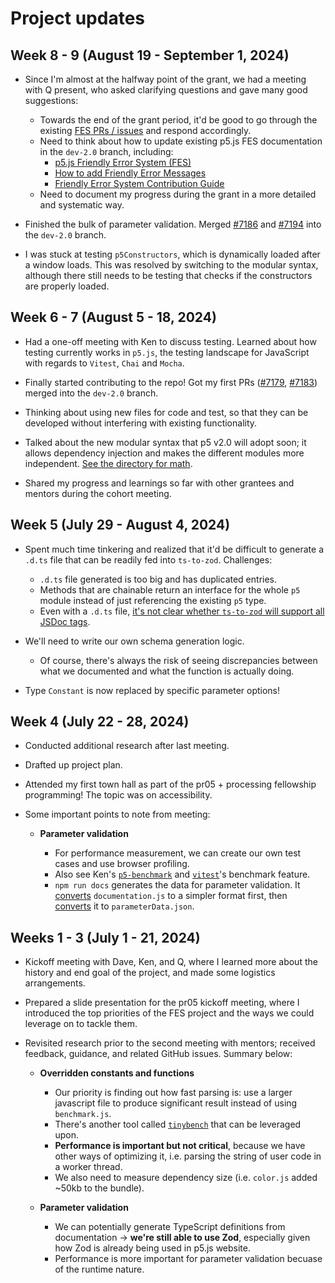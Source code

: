 # Project updates

## Week 8 - 9 (August 19 - September 1, 2024)

* Since I'm almost at the halfway point of the grant, we had a meeting with Q present, who asked clarifying questions and gave many good suggestions:

  * Towards the end of the grant period, it'd be good to go through the existing [FES PRs / issues](https://github.com/processing/p5.js/labels/Friendly%20Errors) and respond accordingly.
  * Need to think about how to update existing p5.js FES documentation in the `dev-2.0` branch, including:
    * [p5.js Friendly Error System (FES)](https://github.com/processing/p5.js/blob/main/contributor_docs/friendly_error_system.md)
    * [How to add Friendly Error Messages](https://github.com/processing/p5.js/blob/main/contributor_docs/how-to-add-friendly-error-messages.md)
    * [Friendly Error System Contribution Guide](https://github.com/processing/p5.js/blob/main/contributor_docs/fes_contribution_guide.md)
  * Need to document my progress during the grant in a more detailed and systematic way.

* Finished the bulk of parameter validation. Merged [#7186](https://github.com/processing/p5.js/pull/7186) and [#7194](https://github.com/processing/p5.js/pull/7194) into the `dev-2.0` branch.

* I was stuck at testing `p5Constructors`, which is dynamically loaded after a window loads. This was resolved by switching to the modular syntax, although there still needs to be testing that checks if the constructors are properly loaded.

## Week 6 - 7 (August 5 - 18, 2024)

* Had a one-off meeting with Ken to discuss testing. Learned about how testing currently works in `p5.js`, the testing landscape for JavaScript with regards to `Vitest`, `Chai` and `Mocha`.

* Finally started contributing to the repo! Got my first PRs ([#7179](https://github.com/processing/p5.js/pull/7179), [#7183](https://github.com/processing/p5.js/pull/7183)) merged into the `dev-2.0` branch.

* Thinking about using new files for code and test, so that they can be developed without interfering with existing functionality.

* Talked about the new modular syntax that p5 v2.0 will adopt soon; it allows dependency injection and makes the different modules more independent. [See the directory for math](https://github.com/processing/p5.js/tree/main/src/math).

* Shared my progress and learnings so far with other grantees and mentors during the cohort meeting.

## Week 5 (July 29 - August 4, 2024)

* Spent much time tinkering and realized that it'd be difficult to generate a `.d.ts` file that can be readily fed into `ts-to-zod`. Challenges:

  * `.d.ts` file generated is too big and has duplicated entries.
  * Methods that are chainable return an interface for the whole `p5` module instead of just referencing the existing `p5` type.
  * Even with a `.d.ts` file, [it's not clear whether `ts-to-zod` will support all JSDoc tags](https://github.com/processing/p5.js/pull/6972).

* We'll need to write our own schema generation logic.

  * Of course, there's always the risk of seeing discrepancies between what we documented and what the function is actually doing.

* Type `Constant` is now replaced by specific parameter options!

## Week 4 (July 22 - 28, 2024)

* Conducted additional research after last meeting.

* Drafted up project plan.

* Attended my first town hall as part of the pr05 + processing fellowship programming! The topic was on accessibility.

* Some important points to note from meeting:

  * __Parameter validation__
  
    * For performance measurement, we can create our own test cases and use browser profiling.
    * Also see Ken's [`p5-benchmark`](https://github.com/limzykenneth/p5-benchmark) and [`vitest`](https://vitest.dev/config/#benchmark)'s benchmark feature.
    * `npm run docs` generates the data for parameter validation. It [converts](https://github.com/processing/p5.js/blob/dev-2.0/utils/convert.js) `documentation.js` to a simpler format first, then [converts](https://github.com/processing/p5.js/blob/4fd250812b48a364ac464f106d0d2c086f28ee33/docs/preprocessor.js#L217) it to `parameterData.json`.

## Weeks 1 - 3 (July 1 - 21, 2024)

* Kickoff meeting with Dave, Ken, and Q, where I learned more about the history and end goal of the project, and made some logistics arrangements.

* Prepared a slide presentation for the pr05 kickoff meeting, where I introduced the top priorities of the FES project and the ways we could leverage on to tackle them.

* Revisited research prior to the second meeting with mentors; received feedback, guidance, and related GitHub issues. Summary below:

  * __Overridden constants and functions__

    * Our priority is finding out how fast parsing is: use a larger javascript file to produce significant result instead of using `benchmark.js`.
    * There's another tool called [`tinybench`](https://github.com/tinylibs/tinybench) that can be leveraged upon.
    * __Performance is important but not critical__, because we have other ways of optimizing it, i.e. parsing the string of user code in a worker thread.
    * We also need to measure dependency size (i.e. `color.js` added ~50kb to the bundle).
  * __Parameter validation__
    * We can potentially generate TypeScript definitions from documentation -> __we're still able to use Zod__, especially given how Zod is already being used in p5.js website.
    * Performance is more important for parameter validation becuase of the runtime nature.
